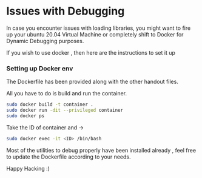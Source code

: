 # Issues with Debugging

In case you encounter issues with loading libraries, you might want to fire up your ubuntu 20.04 Virtual Machine or completely shift to Docker for Dynamic Debugging purposes.

If you wish to use docker , then here are the instructions to set it up

### Setting up Docker env

The Dockerfile has been provided along with the other handout files.

All you have to do is build and run the container.

```sh
sudo docker build -t container .
sudo docker run -dit --privileged container 
sudo docker ps
```

Take the ID of container and ->

```sh
sudo docker exec -it <ID> /bin/bash
```

Most of the utilities to debug properly have been installed already , feel free to update the Dockerfile according to your needs.

Happy Hacking :)
